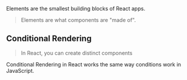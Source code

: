Elements are the smallest building blocks of React apps.

> Elements are what components are "made of".

## Conditional Rendering

> In React, you can create distinct components 

Conditional Rendering in React works the same way conditions work in JavaScript.